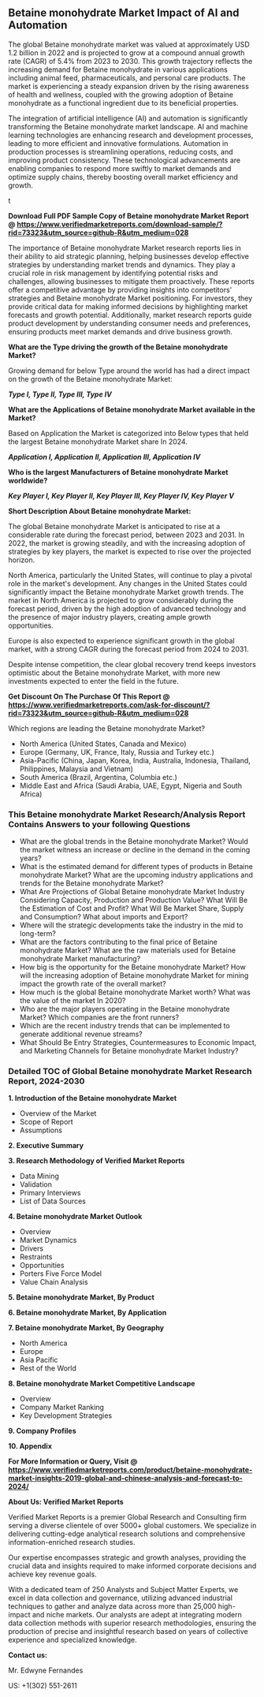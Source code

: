 <h2>Betaine monohydrate Market Impact of AI and Automation</h2><p>The global Betaine monohydrate market was valued at approximately USD 1.2 billion in 2022 and is projected to grow at a compound annual growth rate (CAGR) of 5.4% from 2023 to 2030. This growth trajectory reflects the increasing demand for Betaine monohydrate in various applications including animal feed, pharmaceuticals, and personal care products. The market is experiencing a steady expansion driven by the rising awareness of health and wellness, coupled with the growing adoption of Betaine monohydrate as a functional ingredient due to its beneficial properties.</p><p>The integration of artificial intelligence (AI) and automation is significantly transforming the Betaine monohydrate market landscape. AI and machine learning technologies are enhancing research and development processes, leading to more efficient and innovative formulations. Automation in production processes is streamlining operations, reducing costs, and improving product consistency. These technological advancements are enabling companies to respond more swiftly to market demands and optimize supply chains, thereby boosting overall market efficiency and growth.</p>t</p><p id="" class=""><strong>Download Full PDF Sample Copy of Betaine monohydrate Market Report @ <a href="https://www.verifiedmarketreports.com/download-sample/?rid=73323&utm_source=github-R&utm_medium=028" target="_blank">https://www.verifiedmarketreports.com/download-sample/?rid=73323&utm_source=github-R&utm_medium=028</a></strong></p><p>The importance of&nbsp;Betaine monohydrate Market research reports lies in their ability to aid strategic planning, helping businesses develop effective strategies by understanding market trends and dynamics. They play a crucial role in risk management by identifying potential risks and challenges, allowing businesses to mitigate them proactively. These reports offer a competitive advantage by providing insights into competitors' strategies and Betaine monohydrate Market positioning. For investors, they provide critical data for making informed decisions by highlighting market forecasts and growth potential. Additionally, market research reports guide product development by understanding consumer needs and preferences, ensuring products meet market demands and drive business growth.</p><p><strong>What are the&nbsp;Type driving the growth of the Betaine monohydrate Market?</strong></p><p id="" class="">Growing demand for below Type around the world has had a direct impact on the growth of the Betaine monohydrate Market:</p><em><strong>Type I, Type II, Type III, Type IV</strong></em></p><strong>What are the&nbsp;Applications&nbsp;of Betaine monohydrate Market available in the Market?</strong></p><p id="" class="">Based on Application the Market is categorized into Below types that held the largest Betaine monohydrate Market share In 2024.</p><em><strong>Application I, Application II, Application III, Application IV</strong></em></p><strong>Who is the largest Manufacturers of Betaine monohydrate Market worldwide?</strong></p><p><em><strong>Key Player I, Key Player II, Key Player III, Key Player IV, Key Player V</strong></em></p><p id="" class=""><strong>Short Description About Betaine monohydrate Market:</strong></p><p>The global Betaine monohydrate Market is anticipated to rise at a considerable rate during the forecast period, between 2023 and 2031. In 2022, the market is growing steadily, and with the increasing adoption of strategies by key players, the market is expected to rise over the projected horizon.</p><p>North America, particularly the United States, will continue to play a pivotal role in the market's development. Any changes in the United States could significantly impact the Betaine monohydrate Market growth trends. The market in North America is projected to grow considerably during the forecast period, driven by the high adoption of advanced technology and the presence of major industry players, creating ample growth opportunities.</p><p>Europe is also expected to experience significant growth in the global market, with a strong CAGR during the forecast period from 2024 to 2031.</p><p>Despite intense competition, the clear global recovery trend keeps investors optimistic about the Betaine monohydrate Market, with more new investments expected to enter the field in the future.</p><p id="" class=""><strong>Get Discount On The Purchase Of This Report @ <a href="https://www.verifiedmarketreports.com/ask-for-discount/?rid=73323&utm_source=github-R&utm_medium=028" target="_blank">https://www.verifiedmarketreports.com/ask-for-discount/?rid=73323&utm_source=github-R&utm_medium=028</a></strong></p>Which regions are leading the Betaine monohydrate Market?</p><ul><li>North America (United States, Canada and Mexico)</li><li>Europe (Germany, UK, France, Italy, Russia and Turkey etc.)</li><li>Asia-Pacific (China, Japan, Korea, India, Australia, Indonesia, Thailand, Philippines, Malaysia and Vietnam)</li><li>South America (Brazil, Argentina, Columbia etc.)</li><li>Middle East and Africa (Saudi Arabia, UAE, Egypt, Nigeria and South Africa)</li></ul><h3 id="" class="">This Betaine monohydrate Market Research/Analysis Report Contains Answers to your following Questions</h3><ul><li>What are the global trends in the Betaine monohydrate Market? Would the market witness an increase or decline in the demand in the coming years?</li><li>What is the estimated demand for different types of products in Betaine monohydrate Market? What are the upcoming industry applications and trends for the Betaine monohydrate Market?</li><li>What Are Projections of Global Betaine monohydrate Market Industry Considering Capacity, Production and Production Value? What Will Be the Estimation of Cost and Profit? What Will Be Market Share, Supply and Consumption? What about imports and Export?</li><li>Where will the strategic developments take the industry in the mid to long-term?</li><li>What are the factors contributing to the final price of Betaine monohydrate Market? What are the raw materials used for Betaine monohydrate Market manufacturing?</li><li>How big is the opportunity for the Betaine monohydrate Market? How will the increasing adoption of Betaine monohydrate Market for mining impact the growth rate of the overall market?</li><li>How much is the global Betaine monohydrate Market worth? What was the value of the market In 2020?</li><li>Who are the major players operating in the Betaine monohydrate Market? Which companies are the front runners?</li><li>Which are the recent industry trends that can be implemented to generate additional revenue streams?</li><li>What Should Be Entry Strategies, Countermeasures to Economic Impact, and Marketing Channels for Betaine monohydrate Market Industry?</li></ul><h3 id="" class="">Detailed TOC of Global Betaine monohydrate Market Research Report, 2024-2030</h3><p id="" class=""><strong>1. Introduction of the Betaine monohydrate Market</strong></p><ul><li>Overview of the Market</li><li>Scope of Report</li><li>Assumptions</li></ul><p id="" class=""><strong>2. Executive Summary</strong></p><p id="" class=""><strong>3. Research Methodology of Verified Market Reports</strong></p><ul><li>Data Mining</li><li>Validation</li><li>Primary Interviews</li><li>List of Data Sources</li></ul><p id="" class=""><strong>4. Betaine monohydrate Market Outlook</strong></p><ul><li>Overview</li><li>Market Dynamics</li><li>Drivers</li><li>Restraints</li><li>Opportunities</li><li>Porters Five Force Model</li><li>Value Chain Analysis</li></ul><p id="" class=""><strong>5. Betaine monohydrate Market, By Product</strong></p><p id="" class=""><strong>6. Betaine monohydrate Market, By Application</strong></p><p id="" class=""><strong>7. Betaine monohydrate Market, By Geography</strong></p><ul><li>North America</li><li>Europe</li><li>Asia Pacific</li><li>Rest of the World</li></ul><p id="" class=""><strong>8. Betaine monohydrate Market Competitive Landscape</strong></p><ul><li>Overview</li><li>Company Market Ranking</li><li>Key Development Strategies</li></ul><p id="" class=""><strong>9. Company Profiles</strong></p><p id="" class=""><strong>10. Appendix</strong></p><p id="" class=""><strong>For More Information or Query, Visit @ <a href="https://www.verifiedmarketreports.com/product/betaine-monohydrate-market-insights-2019-global-and-chinese-analysis-and-forecast-to-2024/" target="_blank">https://www.verifiedmarketreports.com/product/betaine-monohydrate-market-insights-2019-global-and-chinese-analysis-and-forecast-to-2024/</a></strong></p><p id="" class=""><strong>About Us: Verified Market Reports</strong></p><p id="" class="">Verified Market Reports is a premier Global Research and Consulting firm serving a diverse clientele of over 5000+ global customers. We specialize in delivering cutting-edge analytical research solutions and comprehensive information-enriched research studies.</p><p id="" class="">Our expertise encompasses strategic and growth analyses, providing the crucial data and insights required to make informed corporate decisions and achieve key revenue goals.</p><p id="" class="">With a dedicated team of 250 Analysts and Subject Matter Experts, we excel in data collection and governance, utilizing advanced industrial techniques to gather and analyze data across more than 25,000 high-impact and niche markets. Our analysts are adept at integrating modern data collection methods with superior research methodologies, ensuring the production of precise and insightful research based on years of collective experience and specialized knowledge.</p><p id="" class=""><strong>Contact us:</strong></p><p id="" class="">Mr. Edwyne Fernandes</p><p id="" class="">US: +1(302) 551-2611</p>